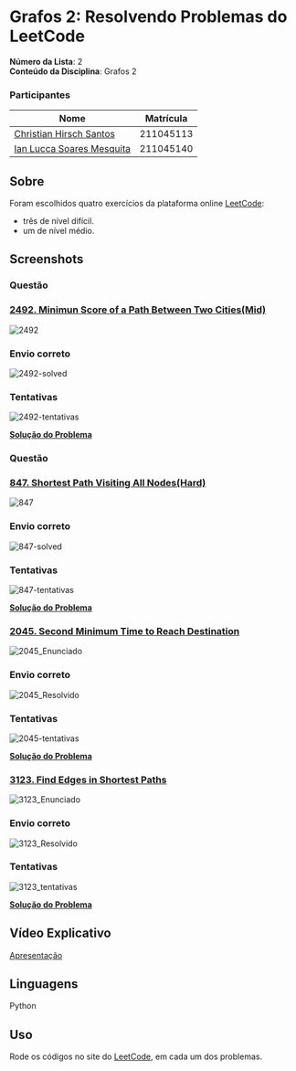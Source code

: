 # Grafos 2: Resolvendo Problemas do LeetCode

**Número da Lista**: 2<br>
**Conteúdo da Disciplina**: Grafos 2 <br>

### Participantes
Nome | Matrícula
|--|--|
[Christian Hirsch Santos](https://github.com/crstyhs)| 211045113
[Ian Lucca Soares Mesquita](https://github.com/IanLucca12) | 211045140 

## Sobre 
Foram escolhidos quatro exercícios da plataforma online [LeetCode](https://leetcode.com/):
- três de nível difícil.
- um de nível médio.

## Screenshots
### Questão
### [2492. Minimun Score of a Path Between Two Cities(Mid)](https://leetcode.com/problems/minimum-score-of-a-path-between-two-cities/description/)
![2492](assets/2492_Enunciado.PNG)

### Envio correto
![2492-solved](assets/2492_Resolvido.PNG)
### Tentativas
![2492-tentativas](assets/2492_Tentativa.PNG)

**[Solução do Problema](mid/2492_Minimun_Score_of_a_Path_Between_Two_Cities.py)**

### Questão
### [847. Shortest Path Visiting All Nodes(Hard)](https://leetcode.com/problems/shortest-path-visiting-all-nodes/description/)
![847](assets/847_Enunciado.PNG)

### Envio correto
![847-solved](assets/847_Resolvido.PNG)
### Tentativas
![847-tentativas](assets/847_Tentativas.PNG)

**[Solução do Problema](hard/847_Shortest_Path_Visiting_All_Nodes.py)**


### [2045. Second Minimum Time to Reach Destination](https://leetcode.com/problems/second-minimum-time-to-reach-destination/description)
![2045_Enunciado](assets/2045_Enunciado.PNG)

### Envio correto
![2045_Resolvido](assets/2045_Resolvido.PNG)
### Tentativas
![2045-tentativas](assets/2045_tentativas.PNG)

**[Solução do Problema](hard/2045_Second_Minimum_Time_to_Reach_Destination.py)**

### [3123. Find Edges in Shortest Paths ](https://leetcode.com/problems/find-edges-in-shortest-paths/description/)
![3123_Enunciado](assets/3123_Enunciado.PNG)

### Envio correto
![3123_Resolvido](assets/3123_Resolvido.PNG)
### Tentativas
![3123_tentativas](assets/3123_tentativas.PNG)

**[Solução do Problema](hard/3123_Find_Edges_in_Shortest_Paths.py)**


## Vídeo Explicativo

[Apresentação](https://www.youtube.com/watch?v=FgDjnrLbaO8)


## Linguagens
Python 

## Uso 
Rode os códigos no site do [LeetCode](https://leetcode.com/), em cada um dos problemas.